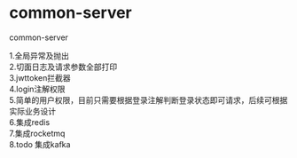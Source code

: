 # common-server
common-server

1.全局异常及抛出  
2.切面日志及请求参数全部打印  
3.jwttoken拦截器  
4.login注解权限  
5.简单的用户权限，目前只需要根据登录注解判断登录状态即可请求，后续可根据实际业务设计  
6.集成redis  
7.集成rocketmq  
8.todo 集成kafka 